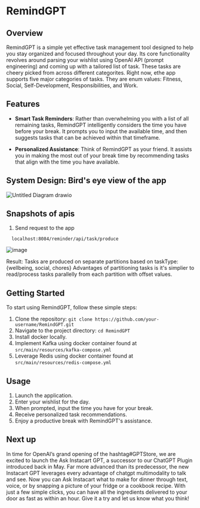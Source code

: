 # RemindGPT

## Overview
RemindGPT is a simple yet effective task management tool designed to help you stay organized and focused throughout your day. Its core functionality revolves around parsing your wishlist using OpenAI API (prompt engineering) and coming up with a tailored list of task. These tasks are cheery picked from across different categorites. Right now, ethe app supports five major categories of tasks. They are enum values: Fitness, Social, Self-Development, Responsibilities, and Work.

## Features
- **Smart Task Reminders**: Rather than overwhelming you with a list of all remaining tasks, RemindGPT intelligently considers the time you have before your break. It prompts you to input the available time, and then suggests tasks that can be achieved within that timeframe.

- **Personalized Assistance**: Think of RemindGPT as your friend. It assists you in making the most out of your break time by recommending tasks that align with the time you have available.

## System Design: Bird's eye view of the app

![Untitled Diagram drawio](https://github.com/prajyotkcsu/remind-gpt/assets/154280801/ffa8bbc2-ae00-4243-bdb7-e225f23b8c6a)




## Snapshots of apis
1) Send request to the app
 ```
   localhost:8084/reminder/api/task/produce
```
![image](https://github.com/prajyotkcsu/remind-gpt/assets/154280801/b4701a9c-940f-4709-94a2-fa90d75e282b)

Result: Tasks are produced on separate partitions based on taskType: {wellbeing, social, chores}
Advantages of partitioning tasks is it's simplier to read/process tasks parallelly from each partition with offset values.


## Getting Started
To start using RemindGPT, follow these simple steps:
1. Clone the repository: `git clone https://github.com/your-username/RemindGPT.git`
2. Navigate to the project directory: `cd RemindGPT`
3. Install docker locally.
4. Implement Kafka using docker container found at ```src/main/resources/kafka-compose.yml```
5. Leverage Redis using docker container found at ```src/main/resources/redis-compose.yml```

## Usage
1. Launch the application.
2. Enter your wishlist for the day.
3. When prompted, input the time you have for your break.
4. Receive personalized task recommendations.
5. Enjoy a productive break with RemindGPT's assistance.

## Next up
In time for OpenAI’s grand opening of the hashtag#GPTStore, we are excited to launch the Ask Instacart GPT, a successor to our ChatGPT Plugin introduced back in May. Far more advanced than its predecessor, the new Instacart GPT leverages every advantage of chatgpt multimodality to talk and see. Now you can Ask Instacart what to make for dinner through text, voice, or by snapping a picture of your fridge or a cookbook recipe. With just a few simple clicks, you can have all the ingredients delivered to your door as fast as within an hour. Give it a try and let us know what you think!


